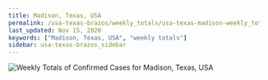 ```yaml
---
title: Madison, Texas, USA
permalink: /usa-texas-brazos/weekly_totals/usa-texas-madison-weekly_totals.html
last_updated: Nov 15, 2020
keywords: ["Madison, Texas, USA", "weekly totals"]
sidebar: usa-texas-brazos_sidebar
---
```


![Weekly Totals of Confirmed Cases for Madison, Texas, USA](/covid_tracker/images/graphs/usa-texas-madison-weekly_totals_graph.png)
